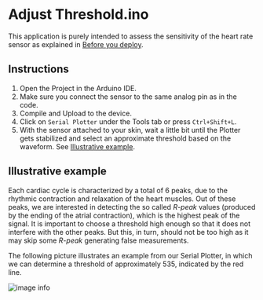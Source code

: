 # Adjust Threshold.ino

This application is purely intended to assess the sensitivity of the heart rate sensor as explained in [Before you deploy](../../smart_alarm/README.md#Before-you-deploy).


## Instructions

1. Open the Project in the Arduino IDE.
2. Make sure you connect the sensor to the same analog pin as in the code.
3. Compile and Upload to the device.
4. Click on `Serial Plotter` under the Tools tab or press `Ctrl+Shift+L`.
5. With the sensor attached to your skin, wait a little bit until the Plotter gets stabilized and select an approximate threshold based on the waveform. See [Illustrative example](#Illustrative-example).


## Illustrative example

Each cardiac cycle is characterized by a total of 6 peaks, due to the rhythmic contraction and relaxation of the heart muscles. Out of these peaks, we are interested in detecting the so called *R-peak* values (produced by the ending of the atrial contraction), which is the highest peak of the signal. It is important to choose a threshold high enough so that it does not interfere with the other peaks. But this, in turn, should not be too high as it may skip some *R-peak* generating false measurements.

The following picture illustrates an example from our Serial Plotter, in which we can determine a threshold of approximately 535, indicated by the red line.

![image info](../../../images/adjust-threshold-example.jpg)
